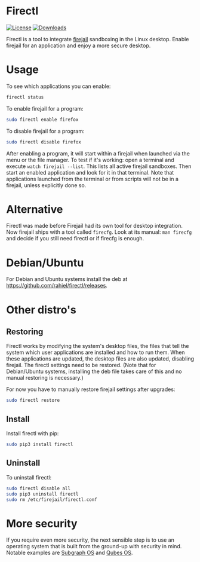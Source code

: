 Firectl
=======

[![License](https://img.shields.io/badge/License-GPLv2+-blue.svg)](https://github.com/rahiel/firectl/blob/master/LICENSE.txt)
[![Downloads](https://img.shields.io/github/downloads/rahiel/firectl/total.svg)](https://github.com/rahiel/firectl/releases)

Firectl is a tool to integrate [firejail](https://firejail.wordpress.com/)
sandboxing in the Linux desktop. Enable firejail for an application and enjoy a
more secure desktop.

# Usage

To see which applications you can enable:
``` bash
firectl status
```

To enable firejail for a program:
``` bash
sudo firectl enable firefox
```

To disable firejail for a program:
``` bash
sudo firectl disable firefox
```

After enabling a program, it will start within a firejail when launched via the
menu or the file manager. To test if it's working: open a terminal and execute
`watch firejail --list`. This lists all active firejail sandboxes. Then start an
enabled application and look for it in that terminal. Note that applications
launched from the terminal or from scripts will not be in a firejail, unless
explicitly done so.

# Alternative

Firectl was made before Firejail had its own tool for desktop integration. Now
firejail ships with a tool called `firecfg`. Look at its manual: `man firecfg`
and decide if you still need firectl or if firecfg is enough.

# Debian/Ubuntu

For Debian and Ubuntu systems install the deb at
<https://github.com/rahiel/firectl/releases>.

# Other distro's

## Restoring

Firectl works by modifying the system's desktop files, the files that tell the
system which user applications are installed and how to run them. When these
applications are updated, the desktop files are also updated, disabling
firejail. The firectl settings need to be restored. (Note that for Debian/Ubuntu
systems, installing the deb file takes care of this and no manual restoring is
necessary.)

For now you have to manually restore firejail settings after upgrades:
``` bash
sudo firectl restore
```

## Install

Install firectl with pip:
``` bash
sudo pip3 install firectl
```

## Uninstall

To uninstall firectl:
``` bash
sudo firectl disable all
sudo pip3 uninstall firectl
sudo rm /etc/firejail/firectl.conf
```

# More security

If you require even more security, the next sensible step is to use an operating
system that is built from the ground-up with security in mind. Notable examples
are [Subgraph OS][] and [Qubes OS][].

[Subgraph OS]: https://subgraph.com/sgos/index.en.html
[Qubes OS]: https://www.qubes-os.org/
